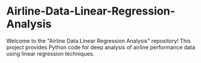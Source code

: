 # Airline-Data-Linear-Regression-Analysis
Welcome to the "Airline Data Linear Regression Analysis" repository! This project provides Python code for deep analysis of airline performance data using linear regression techniques.
